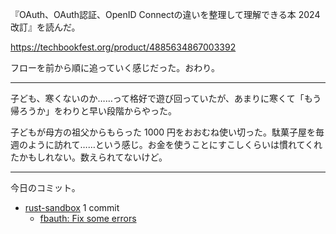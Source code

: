 『OAuth、OAuth認証、OpenID Connectの違いを整理して理解できる本 2024改訂』を読んだ。

<https://techbookfest.org/product/4885634867003392>

フローを前から順に追っていく感じだった。おわり。

---

子ども、寒くないのか……って格好で遊び回っていたが、あまりに寒くて「もう帰ろうか」をわりと早い段階からやった。

子どもが母方の祖父からもらった 1000 円をおおむね使い切った。駄菓子屋を毎週のように訪れて……という感じ。お金を使うことにすこしくらいは慣れてくれたかもしれない。数えられてないけど。

---

今日のコミット。

- [rust-sandbox](https://github.com/bouzuya/rust-sandbox) 1 commit
  - [fbauth: Fix some errors](https://github.com/bouzuya/rust-sandbox/commit/ecfdcc7d6efc29992a0e7defdd304eab4d42ce4e)

